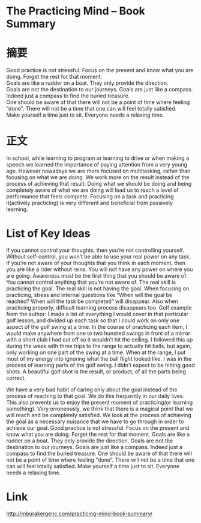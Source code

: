 
# The Practicing Mind – Book Summary

# 摘要
Good practice is not stressful. Focus on the present and know what you are doing. Forget the rest for that moment.<br/>
Goals are like a rudder on a boat. They only provide the direction.<br/>
Goals are not the destination to our journeys. Goals are just like a compass. Indeed just a compass to find the buried treasure.<br/>
One should be aware of that there will not be a point of time where feeling “done”. There will not be a time that one can will feel totally satisfied.
<br/>
Make yourself a time just to sit. Everyone needs a relaxing time. <br/>

# 正文

In school, while learning to program or learning to drive or when making a speech we learned the importance of paying attention from a very young age. However nowadays we are more focused on multitasking, rather than focusing on what we are doing. We work more on the result instead of the process of achieving that result. Doing what we should be doing and being completely aware of what we are doing will lead us to reach a level of performance that feels complete.  Focusing on a task and practicing it(actively practicing) is very different and beneficial from passively learning.


# List of Key Ideas
If you cannot control your thoughts, then you’re not controlling yourself. Without self-control, you won’t be able to use your real power on any task.
If you’re not aware of your thoughts that you think in each moment, then you are like a rider without reins. You will not have any power on where you are going.
Awareness must be the first thing that you should be aware of. You cannot control anything that you’re not aware of.
The real skill is practicing the goal. The real skill is not having the goal. When focusing on practicing, stress and internal questions like “When will the goal be reached? When will the task be completed” will disappear. Also  when practicing properly, difficult learning process disappears too.
Golf example from the author:
I made a list of everything I would cover in that particular golf lesson, and divided up each task so that I could work on only one aspect of the golf swing at a time.  In the course of practicing each item, I would make anywhere from one to two hundred swings in front of a mirror with a short club I had cut off so it wouldn’t hit the ceiling.  I followed this up during the week with three trips to the range to actually hit balls, but again, only working on one part of the swing at a time.  When at the range, I put most of my energy into ignoring what the ball flight looked like.  I was in the process of learning parts of the golf swing.  I didn’t expect to be hitting good shots.  A beautiful golf shot is the result, or product, of all the parts being correct.

We have a very bad habit of caring only about the goal instead of the process of reaching to that goal. We do this frequently in our daily lives. This also prevents us to enjoy the present moment of practicing(or learning something).
Very erroneously, we think that there is a magical point that we will reach and be completely satisfied.   We look at the process of achieving the goal as a necessary nuisance that we have to go through in order to achieve our goal.
Good practice is not stressful. Focus on the present and know what you are doing. Forget the rest for that moment.
Goals are like a rudder on a boat. They only provide the direction.
Goals are not the destination to our journeys. Goals are just like a compass. Indeed just a compass to find the buried treasure.
One should be aware of that there will not be a point of time where feeling “done”. There will not be a time that one can will feel totally satisfied.
Make yourself a time just to sit. Everyone needs a relaxing time.


# Link
http://mburakergenc.com/practicing-mind-book-summary/
